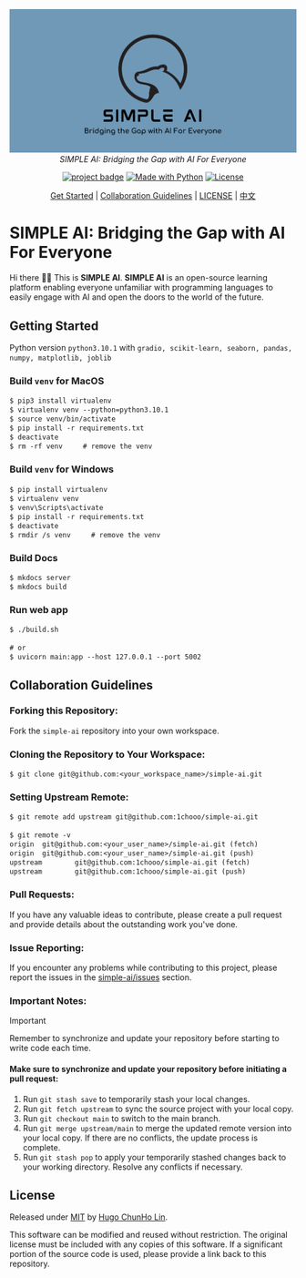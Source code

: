<div align="center">

  [<img src="./static/icons/repo_banner.png" alt="SIMPLE AI">](https://github.com/1chooo/simple-ai)<br>
  <em>SIMPLE AI: Bridging the Gap with AI For Everyone</em>

  [![project badge](https://img.shields.io/badge/1chooo-simple__ai-informational)](https://github.com/1chooo/simple-ai)
  [![Made with Python](https://img.shields.io/pypi/pyversions/gradio.svg?color=blue)](https://python.org "Go to Python homepage")
  [![License](https://img.shields.io/badge/License-MIT-blue)](./LICENSE "Go to license section")

[Get Started](#getting-started)
| [Collaboration Guidelines](#collaboration-guidelines)
| [LICENSE](#license)
| [中文](readme_files/zh_cn#readme)

</div>

# SIMPLE AI: Bridging the Gap with AI For Everyone
Hi there 👋🏻 This is **SIMPLE AI**. **SIMPLE AI** is an open-source learning platform  enabling everyone unfamiliar with programming languages to easily engage with AI and open the doors to the world of the future.

## Getting Started
Python version `python3.10.1` with `gradio, scikit-learn, seaborn, pandas, numpy, matplotlib, joblib`

### Build `venv` for **MacOS**
```shell
$ pip3 install virtualenv
$ virtualenv venv --python=python3.10.1
$ source venv/bin/activate
$ pip install -r requirements.txt
$ deactivate
$ rm -rf venv     # remove the venv
```

### Build `venv` for Windows
```shell
$ pip install virtualenv
$ virtualenv venv
$ venv\Scripts\activate
$ pip install -r requirements.txt
$ deactivate
$ rmdir /s venv     # remove the venv
```
### Build Docs
```shell
$ mkdocs server
$ mkdocs build
```

### Run web app
```shell
$ ./build.sh

# or
$ uvicorn main:app --host 127.0.0.1 --port 5002
```

## Collaboration Guidelines
### Forking this Repository:

Fork the `simple-ai` repository into your own workspace.

### Cloning the Repository to Your Workspace:

```shell
$ git clone git@github.com:<your_workspace_name>/simple-ai.git
```

### Setting Upstream Remote:
```shell=
$ git remote add upstream git@github.com:1chooo/simple-ai.git

$ git remote -v
origin  git@github.com:<your_user_name>/simple-ai.git (fetch)
origin  git@github.com:<your_user_name>/simple-ai.git (push)
upstream        git@github.com:1chooo/simple-ai.git (fetch)
upstream        git@github.com:1chooo/simple-ai.git (push)
```
### Pull Requests:
If you have any valuable ideas to contribute, please create a pull request and provide details about the outstanding work you've done.

### Issue Reporting:
If you encounter any problems while contributing to this project, please report the issues in the [simple-ai/issues](https://github.com/1chooo/simple-ai/issues) section.

### Important Notes:
> [!IMPORTANT]  
> Remember to synchronize and update your repository before starting to write code each time.
> #### Make sure to synchronize and update your repository before initiating a pull request:
> 1. Run `git stash save` to temporarily stash your local changes.
> 2. Run `git fetch upstream` to sync the source project with your local copy.
> 3. Run `git checkout main` to switch to the main branch.
> 4. Run `git merge upstream/main` to merge the updated remote version into your local copy. If there are no conflicts, the update process is complete.
> 5. Run `git stash pop` to apply your temporarily stashed changes back to your working directory. Resolve any conflicts if necessary.


## License
Released under [MIT](./LICENSE) by [Hugo ChunHo Lin](https://github.com/1chooo).

This software can be modified and reused without restriction.
The original license must be included with any copies of this software.
If a significant portion of the source code is used, please provide a link back to this repository.
